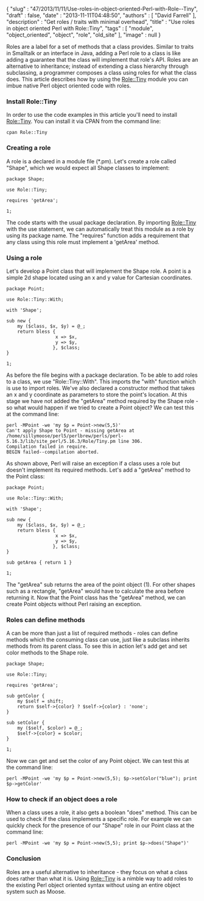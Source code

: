 {
   "slug" : "47/2013/11/11/Use-roles-in-object-oriented-Perl-with-Role--Tiny",
   "draft" : false,
   "date" : "2013-11-11T04:48:50",
   "authors" : [
      "David Farrell"
   ],
   "description" : "Get roles / traits with minimal overhead",
   "title" : "Use roles in object oriented Perl with Role::Tiny",
   "tags" : [
      "module",
      "object_oriented",
      "object",
      "role",
      "old_site"
   ],
   "image" : null
}

Roles are a label for a set of methods that a class provides. Similar to traits in Smalltalk or an interface in Java, adding a Perl role to a class is like adding a guarantee that the class will implement that role's API. Roles are an alternative to inheritance; instead of extending a class hierarchy through subclassing, a programmer composes a class using roles for what the class does. This article describes how by using the [Role::Tiny](https://metacpan.org/pod/Role::Tiny) module you can imbue native Perl object oriented code with roles.

### Install Role::Tiny

In order to use the code examples in this article you'll need to install [Role::Tiny](https://metacpan.org/pod/Role::Tiny). You can install it via CPAN from the command line:

``` prettyprint
cpan Role::Tiny
```

### Creating a role

A role is a declared in a module file (\*.pm). Let's create a role called "Shape", which we would expect all Shape classes to implement:

``` prettyprint
package Shape;

use Role::Tiny;

requires 'getArea';

1;
```

The code starts with the usual package declaration. By importing [Role::Tiny](https://metacpan.org/pod/Role::Tiny) with the use statement, we can automatically treat this module as a role by using its package name. The "requires" function adds a requirement that any class using this role must implement a 'getArea' method.

### Using a role

Let's develop a Point class that will implement the Shape role. A point is a simple 2d shape located using an x and y value for Cartesian coordinates.

``` prettyprint
package Point;

use Role::Tiny::With;

with 'Shape';

sub new {
    my ($class, $x, $y) = @_;
    return bless {  
                  x => $x,
                  y => $y,
                 }, $class;
}

1;
```

As before the file begins with a package declaration. To be able to add roles to a class, we use "Role::Tiny::With". This imports the "with" function which is use to import roles. We've also declared a constructor method that takes an x and y coordinate as parameters to store the point's location. At this stage we have not added the "getArea" method required by the Shape role - so what would happen if we tried to create a Point object? We can test this at the command line:

``` prettyprint
perl -MPoint -we 'my $p = Point->new(5,5)'
Can't apply Shape to Point - missing getArea at /home/sillymoose/perl5/perlbrew/perls/perl-5.16.3/lib/site_perl/5.16.3/Role/Tiny.pm line 306.
Compilation failed in require.
BEGIN failed--compilation aborted.
```

As shown above, Perl will raise an exception if a class uses a role but doesn't implement its required methods. Let's add a "getArea" method to the Point class:

``` prettyprint
package Point;

use Role::Tiny::With;

with 'Shape';

sub new {
    my ($class, $x, $y) = @_;
    return bless {
                  x => $x,
                  y => $y,
                 }, $class;
}

sub getArea { return 1 }

1;
```

The "getArea" sub returns the area of the point object (1). For other shapes such as a rectangle, "getArea" would have to calculate the area before returning it. Now that the Point class has the "getArea" method, we can create Point objects without Perl raising an exception.

### Roles can define methods

A can be more than just a list of required methods - roles can define methods which the consuming class can use, just like a subclass inherits methods from its parent class. To see this in action let's add get and set color methods to the Shape role.

``` prettyprint
package Shape;

use Role::Tiny;

requires 'getArea';

sub getColor {
    my $self = shift;
    return $self->{color} ? $self->{color} : 'none';
}

sub setColor {
    my ($self, $color) = @_;
    $self->{color} = $color;
}

1;
```

Now we can get and set the color of any Point object. We can test this at the command line:

``` prettyprint
perl -MPoint -we 'my $p = Point->new(5,5); $p->setColor("blue"); print $p->getColor'
```

### How to check if an object does a role

When a class uses a role, it also gets a boolean "does" method. This can be used to check if the class implements a specific role. For example we can quickly check for the presence of our "Shape" role in our Point class at the command line:

``` prettyprint
perl -MPoint -we 'my $p = Point->new(5,5); print $p->does("Shape")'
```

### Conclusion

Roles are a useful alternative to inheritance - they focus on what a class does rather than what it is. Using [Role::Tiny](https://metacpan.org/pod/Role::Tiny) is a nimble way to add roles to the existing Perl object oriented syntax without using an entire object system such as Moose.

